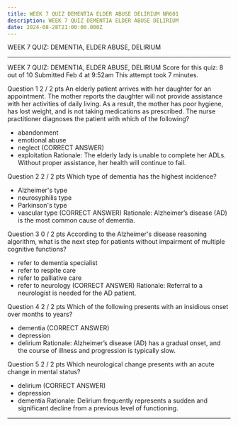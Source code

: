 ```yaml
---
title: WEEK 7 QUIZ DEMENTIA ELDER ABUSE DELIRIUM NR601
description: WEEK 7 QUIZ DEMENTIA ELDER ABUSE DELIRIUM
date: 2024-08-28T21:00:00.000Z
---
```


WEEK 7 QUIZ: DEMENTIA, ELDER ABUSE, DELIRIUM

***

WEEK 7 QUIZ: DEMENTIA, ELDER ABUSE, DELIRIUM
Score for this quiz: 8 out of 10
Submitted Feb 4 at 9:52am
This attempt took 7 minutes.

Question 1
2 / 2 pts
An elderly patient arrives with her daughter for an appointment. The mother reports the daughter will not provide assistance with her activities of daily living. As a result, the mother has poor hygiene, has lost weight, and is not taking medications as prescribed. The nurse practitioner diagnoses the patient with which of the following?

* abandonment
* emotional abuse
* neglect (CORRECT ANSWER)
* exploitation
  Rationale: The elderly lady is unable to complete her ADLs. Without proper assistance, her health will continue to fail.

Question 2
2 / 2 pts
Which type of dementia has the highest incidence?

* Alzheimer's type
* neurosyphilis type
* Parkinson's type
* vascular type (CORRECT ANSWER)
  Rationale: Alzheimer’s disease (AD) is the most common cause of dementia.

Question 3
0 / 2 pts
According to the Alzheimer's disease reasoning algorithm, what is the next step for patients without impairment of multiple cognitive functions?

* refer to dementia specialist
* refer to respite care
* refer to palliative care
* refer to neurology (CORRECT ANSWER)
  Rationale: Referral to a neurologist is needed for the AD patient.

Question 4
2 / 2 pts
Which of the following presents with an insidious onset over months to years?

* dementia (CORRECT ANSWER)
* depression
* delirium
  Rationale: Alzheimer’s disease (AD) has a gradual onset, and the course of illness and progression is typically slow.

Question 5
2 / 2 pts
Which neurological change presents with an acute change in mental status?

* delirium (CORRECT ANSWER)
* depression
* dementia
  Rationale: Delirium frequently represents a sudden and significant decline from a previous level of functioning.

***
